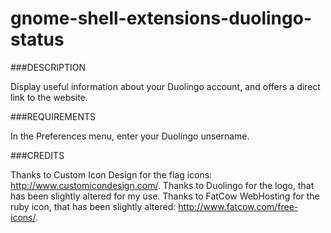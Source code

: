 # gnome-shell-extensions-duolingo-status

###DESCRIPTION

Display useful information about your Duolingo account, and offers a direct link to the website.

###REQUIREMENTS

In the Preferences menu, enter your Duolingo unsername.

###CREDITS

Thanks to Custom Icon Design for the flag icons: http://www.customicondesign.com/.
Thanks to Duolingo for the logo, that has been slightly altered for my use.
Thanks to FatCow WebHosting for the ruby icon, that has been slightly altered: http://www.fatcow.com/free-icons/.
